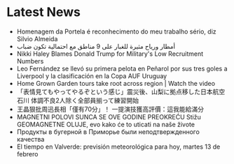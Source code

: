 # Latest News
-  Homenagem da Portela é reconhecimento do meu trabalho sério, diz Silvio Almeida
-  أمطار ورياح مثيرة للغبار على 9 مناطق مع احتمالية تكون ضباب
-  Nikki Haley Blames Donald Trump for Military's Low Recruitment Numbers
-  Leo Fernández se llevó su primera pelota en Peñarol por sus tres goles a Liverpool y la clasificación en la Copa AUF Uruguay
-  Home Grown Garden tours take root across region | Watch the video
-  「表情見てもやってやるぞという感じ」震災後、山梨に拠点移した日本航空石川 体調不良2人除く全部員揃って練習開始
-  王晶狠批周迅長相「僅有70分」！ 一提演技獲高評價：這我能給滿分
-  MAGNETNI POLOVI SUNCA SE OVE GODINE PREOKREĆU Stižu GEOMAGNETNE OLUJE, evo kako će to uticati na naše živote
-  Продукты в бугерной в Приморье были неподтвержденного качества
-  El tiempo en Valverde: previsión meteorológica para hoy, martes 13 de febrero
